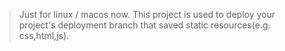 
> Just for linux / macos now.
> This project is used to deploy your project's deployment branch that saved static resources(e.g. css,html,js).
